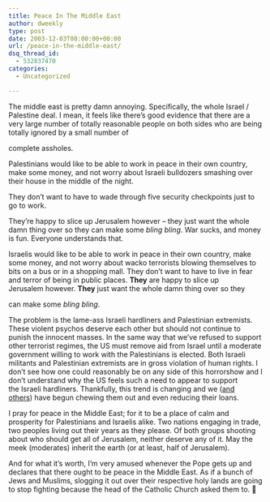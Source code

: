 ```yaml
---
title: Peace In The Middle East
author: dweekly
type: post
date: 2003-12-03T08:00:00+00:00
url: /peace-in-the-middle-east/
dsq_thread_id:
  - 532837470
categories:
  - Uncategorized

---
```

The middle east is pretty damn annoying. Specifically, the whole Israel / Palestine deal. I mean, it feels like there&#8217;s good evidence that there are a very large number of totally reasonable people on both sides who are being totally ignored by a small number of
  
complete assholes.

Palestinians would like to be able to work in peace in their own country, make some money, and not worry about Israeli bulldozers smashing over their house in the middle of the night.

They don&#8217;t want to have to wade through five security checkpoints just to go to work.
  
They&#8217;re happy to slice up Jerusalem however &#8211; they just want the whole damn thing over so they can make some $bling$ $bling$. War sucks, and money is fun. Everyone understands that.

Israelis would like to be able to work in peace in their own country, make some money, and not worry about wacko terrorists blowing themselves to bits on a bus or in a shopping mall. They don&#8217;t want to have to live in fear and terror of being in public places. **They** are happy to slice up Jerusalem however. **They** just want the whole damn thing over so they
  
can make some $bling$ $bling$.

The problem is the lame-ass Israeli hardliners and Palestinian extremists. These violent psychos deserve each other but should not continue to punish the innocent masses. In the same way that we&#8217;ve refused to support other terrorist regimes, the US must remove aid from Israel until a moderate government willing to work with the Palestinians is elected. Both Israeli militants and Palestinian extremists are in gross violation of human rights. I don&#8217;t see how one could reasonably be on any side of this horrorshow and I don&#8217;t understand why the US feels such a need to appear to support the Israeli hardliners. Thankfully, this trend is changing and we ([and others][1]) have begun chewing them out and even reducing their loans.

I pray for peace in the Middle East; for it to be a place of calm and prosperity for Palestinians and Israelis alike. Two nations engaging in trade, two peoples living out their years as they please. Of both groups shooting about who should get all of Jerusalem, neither deserve any of it. May the meek (moderates) inherit the earth (or at least, half of Jerusalem).

And for what it&#8217;s worth, I&#8217;m very amused whenever the Pope gets up and declares that there ought to be peace in the Middle East. As if a bunch of Jews and Muslims, slogging it out over their respective holy lands are going to stop fighting because the head of the Catholic Church asked them to. 🙂

 [1]: http://www.sfgate.com/cgi-bin/article.cgi?f=/news/archive/2003/12/03/international1300EST0572.DTL